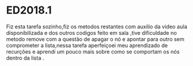 # ED2018.1

Fiz esta tarefa sozinho,fiz os metodos restantes com auxilio da video aula disponibilizada e dos outros codigos feito em sala ,tive dificuldade no metodo remove com a questão de apagar o nó e apontar para outro sem comprometer a lista,nessa tarefa aperfeiçoei meu aprendizado de recurções e aprendi um pouco mais sobre como se comportam os nós dentro da lista . 
